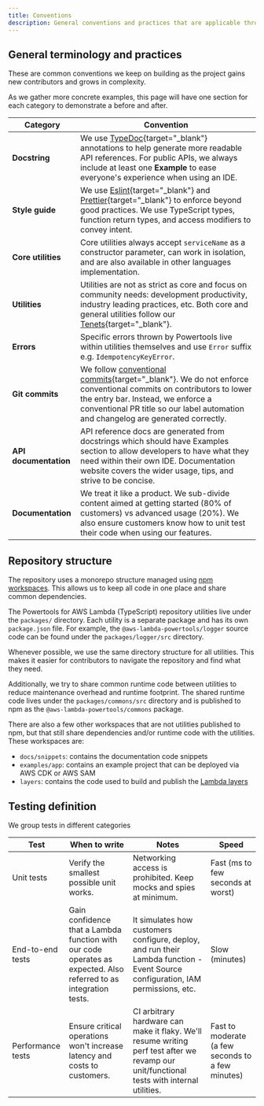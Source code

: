 ```yaml
---
title: Conventions
description: General conventions and practices that are applicable throughout to Powertools for AWS Lambda (TypeScript)
---
```


<!-- markdownlint-disable MD043 -->

## General terminology and practices

These are common conventions we keep on building as the project gains new contributors and grows in complexity.

As we gather more concrete examples, this page will have one section for each category to demonstrate a before and after.

| Category              | Convention                                                                                                                                                                                                                                                                                   |
| --------------------- | -------------------------------------------------------------------------------------------------------------------------------------------------------------------------------------------------------------------------------------------------------------------------------------------- |
| **Docstring**         | We use [TypeDoc](https://typedoc.org){target="_blank"} annotations to help generate more readable API references. For public APIs, we always include at least one **Example** to ease everyone's experience when using an IDE.                                                               |
| **Style guide**       | We use [Eslint](https://eslint.org){target="_blank"} and [Prettier](https://prettier.io){target="_blank"} to enforce beyond good practices. We use TypeScript types, function return types, and access modifiers to convey intent.                                                           |
| **Core utilities**    | Core utilities always accept `serviceName` as a constructor parameter, can work in isolation, and are also available in other languages implementation.                                                                                                                                      |
| **Utilities**         | Utilities are not as strict as core and focus on community needs: development productivity, industry leading practices, etc. Both core and general utilities follow our [Tenets](https://docs.powertools.aws.dev/lambda/typescript/#tenets){target="_blank"}.                                |
| **Errors**            | Specific errors thrown by Powertools live within utilities themselves and use `Error` suffix e.g. `IdempotencyKeyError`.                                                                                                                                                                     |
| **Git commits**       | We follow [conventional commits](https://www.conventionalcommits.org/en/v1.0.0/){target="_blank"}. We do not enforce conventional commits on contributors to lower the entry bar. Instead, we enforce a conventional PR title so our label automation and changelog are generated correctly. |
| **API documentation** | API reference docs are generated from docstrings which should have Examples section to allow developers to have what they need within their own IDE. Documentation website covers the wider usage, tips, and strive to be concise.                                                           |
| **Documentation**     | We treat it like a product. We sub-divide content aimed at getting started (80% of customers) vs advanced usage (20%). We also ensure customers know how to unit test their code when using our features.                                                                                    |

## Repository structure

The repository uses a monorepo structure managed using [npm workspaces](https://docs.npmjs.com/cli/v8/using-npm/workspaces). This allows us to keep all code in one place and share common dependencies.

The Powertools for AWS Lambda (TypeScript) repository utilities live under the `packages/` directory. Each utility is a separate package and has its own `package.json` file. For example, the `@aws-lambda-powertools/logger` source code can be found under the `packages/logger/src` directory.

Whenever possible, we use the same directory structure for all utilities. This makes it easier for contributors to navigate the repository and find what they need.

Additionally, we try to share common runtime code between utilities to reduce maintenance overhead and runtime footprint. The shared runtime code lives under the `packages/commons/src` directory and is published to npm as the `@aws-lambda-powertools/commons` package.

There are also a few other workspaces that are not utilities published to npm, but that still share dependencies and/or runtime code with the utilities. These workspaces are:

* `docs/snippets`: contains the documentation code snippets
* `examples/app`: contains an example project that can be deployed via AWS CDK or AWS SAM
* `layers`: contains the code used to build and publish the [Lambda layers](../index.md#lambda-layer)

## Testing definition

We group tests in different categories

| Test              | When to write                                                                                                     | Notes                                                                                                                                      | Speed                                             |
| ----------------- | ----------------------------------------------------------------------------------------------------------------- | ------------------------------------------------------------------------------------------------------------------------------------------ | ------------------------------------------------- |
| Unit tests        | Verify the smallest possible unit works.                                                                          | Networking access is prohibited. Keep mocks and spies at minimum.                                                                          | Fast (ms to few seconds at worst)                 |
| End-to-end tests  | Gain confidence that a Lambda function with our code operates as expected. Also referred to as integration tests. | It simulates how customers configure, deploy, and run their Lambda function - Event Source configuration, IAM permissions, etc.            | Slow (minutes)                                    |
| Performance tests | Ensure critical operations won't increase latency and costs to customers.                                         | CI arbitrary hardware can make it flaky. We'll resume writing perf test after we revamp our unit/functional tests with internal utilities. | Fast to moderate (a few seconds to a few minutes) |
